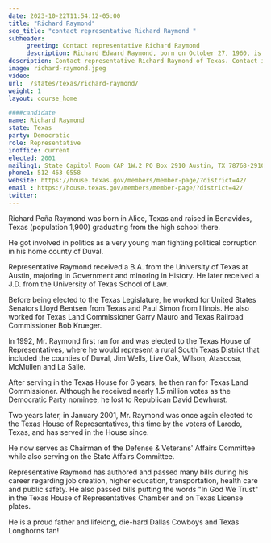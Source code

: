 ```yaml
---
date: 2023-10-22T11:54:12-05:00
title: "Richard Raymond"
seo_title: "contact representative Richard Raymond "
subheader:
     greeting: Contact representative Richard Raymond
     description: Richard Edward Raymond, born on October 27, 1960, is an esteemed Democratic representative in the Texas House of Representatives, passionately serving District 42. This district encompasses western Webb County, including the city of Laredo.
description: Contact representative Richard Raymond of Texas. Contact information for Richard Raymond includes email address, phone number, and mailing address.
image: richard-raymond.jpeg
video:
url:  /states/texas/richard-raymond/
weight: 1
layout: course_home

####candidate
name: Richard Raymond
state: Texas
party: Democratic
role: Representative
inoffice: current
elected: 2001
mailing1: State Capitol Room CAP 1W.2 PO Box 2910 Austin, TX 78768-2910
phone1: 512-463-0558
website: https://house.texas.gov/members/member-page/?district=42/
email : https://house.texas.gov/members/member-page/?district=42/
twitter:
---
```


Richard Peña Raymond was born in Alice, Texas and raised in Benavides, Texas (population 1,900) graduating from the high school there.

He got involved in politics as a very young man fighting political corruption in his home county of Duval.

Representative Raymond received a B.A. from the University of Texas at Austin, majoring in Government and minoring in History. He later received a J.D. from the University of Texas School of Law.

Before being elected to the Texas Legislature, he worked for United States Senators Lloyd Bentsen from Texas and Paul Simon from Illinois. He also worked for Texas Land Commissioner Garry Mauro and Texas Railroad Commissioner Bob Krueger.

In 1992, Mr. Raymond first ran for and was elected to the Texas House of Representatives, where he would represent a rural South Texas District that included the counties of Duval, Jim Wells, Live Oak, Wilson, Atascosa, McMullen and La Salle.

After serving in the Texas House for 6 years, he then ran for Texas Land Commissioner. Although he received nearly 1.5 million votes as the Democratic Party nominee, he lost to Republican David Dewhurst.

Two years later, in January 2001, Mr. Raymond was once again elected to the Texas House of Representatives, this time by the voters of Laredo, Texas, and has served in the House since.

He now serves as Chairman of the Defense & Veterans' Affairs Committee while also serving on the State Affairs Committee.

Representative Raymond has authored and passed many bills during his career regarding job creation, higher education, transportation, health care and public safety. He also passed bills putting the words "In God We Trust" in the Texas House of Representatives Chamber and on Texas License plates.

He is a proud father and lifelong, die-hard Dallas Cowboys and Texas Longhorns fan!
